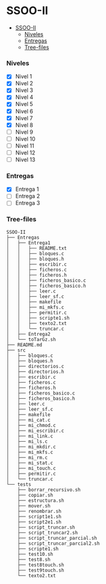 # SSOO-II

- [SSOO-II](#ssoo-ii)
    - [Niveles](#niveles)
    - [Entregas](#entregas)
    - [Tree-files](#tree-files)

### Niveles

- [x] Nivel 1
- [x] Nivel 2
- [x] Nivel 3
- [x] Nivel 4
- [x] Nivel 5
- [x] Nivel 6
- [x] Nivel 7
- [x] Nivel 8
- [ ] Nivel 9
- [ ] Nivel 10
- [ ] Nivel 11
- [ ] Nivel 12
- [ ] Nivel 13

### Entregas

- [x] Entrega 1
- [ ] Entrega 2
- [ ] Entrega 3

### Tree-files

```
SSOO-II
├── Entregas
│   ├── Entrega1
│   │   ├── README.txt
│   │   ├── bloques.c
│   │   ├── bloques.h
│   │   ├── escribir.c
│   │   ├── ficheros.c
│   │   ├── ficheros.h
│   │   ├── ficheros_basico.c
│   │   ├── ficheros_basico.h
│   │   ├── leer.c
│   │   ├── leer_sf.c
│   │   ├── makefile
│   │   ├── mi_mkfs.c
│   │   ├── permitir.c
│   │   ├── scripte1.sh
│   │   ├── texto2.txt
│   │   └── truncar.c
│   ├── Entrega2
│   └── toTarGz.sh
├── README.md
├── src
│   ├── bloques.c
│   ├── bloques.h
│   ├── directorios.c
│   ├── directorios.h
│   ├── escribir.c
│   ├── ficheros.c
│   ├── ficheros.h
│   ├── ficheros_basico.c
│   ├── ficheros_basico.h
│   ├── leer.c
│   ├── leer_sf.c
│   ├── makefile
│   ├── mi_cat.c
│   ├── mi_chmod.c
│   ├── mi_escribir.c
│   ├── mi_link.c
│   ├── mi_ls.c
│   ├── mi_mkdir.c
│   ├── mi_mkfs.c
│   ├── mi_rm.c
│   ├── mi_stat.c
│   ├── mi_touch.c
│   ├── permitir.c
│   └── truncar.c
└── tests
    ├── borrar_recursivo.sh
    ├── copiar.sh
    ├── estructura.sh
    ├── mover.sh
    ├── renombrar.sh
    ├── script1e1.sh
    ├── script2e1.sh
    ├── script_truncar.sh
    ├── script_truncar2.sh
    ├── script_truncar_parcial.sh
    ├── script_truncar_parcial2.sh
    ├── scripte1.sh
    ├── test10.sh
    ├── test8.sh
    ├── test8touch.sh
    ├── test9touch.sh
    └── texto2.txt
```
